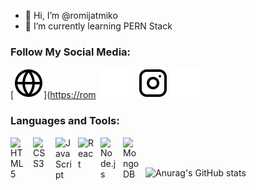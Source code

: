 - 👋 Hi, I’m @romijatmiko
- 🌱 I’m currently learning PERN Stack

<!---
romijatmiko/romijatmiko is a ✨ special ✨ repository because its `README.md` (this file) appears on your GitHub profile.
You can click the Preview link to take a look at your changes.

--->
### Follow My Social Media:

[![website](./img/globe-light.svg)]([https://rom](https://romijatmiko.github.io#gh-light-mode-only)
[![website](./img/globe-dark.svg)](https://romijatmiko.github.io#gh-dark-mode-only)
&nbsp;&nbsp;
[![website](./img/instagram-light.svg)](https://instagram.com/romijatmiko#gh-light-mode-only)
[![website](./img/instagram-dark.svg)](https://instagram.com/romijatmiko#gh-dark-mode-only)

### Languages and Tools:
<img align="left" alt="HTML5" width="26px" src="https://cdn.jsdelivr.net/gh/devicons/devicon/icons/html5/html5-original.svg" style="padding-right:10px;" />
<img align="left" alt="CSS3" width="26px" src="https://cdn.jsdelivr.net/gh/devicons/devicon/icons/css3/css3-original.svg" style="padding-right:10px;" />
<img align="left" alt="JavaScript" width="26px" src="https://cdn.jsdelivr.net/gh/devicons/devicon/icons/javascript/javascript-original.svg" style="padding-right:10px;" />
<img align="left" alt="React" width="26px" src="https://cdn.jsdelivr.net/gh/devicons/devicon/icons/react/react-original.svg" style="padding-right:10px;" />
<img align="left" alt="Node.js" width="26px" src="https://cdn.jsdelivr.net/gh/devicons/devicon/icons/nodejs/nodejs-original.svg" style="padding-right:10px;" />
<img align="left" alt="MongoDB" width="26px" src="https://cdn.jsdelivr.net/gh/devicons/devicon/icons/mongodb/mongodb-original.svg" style="padding-right:10px;" />

<br>
<br>

![Anurag's GitHub stats](https://github-readme-stats.vercel.app/api?username=romijatmiko&show_icons=true&theme=tokyonight)



